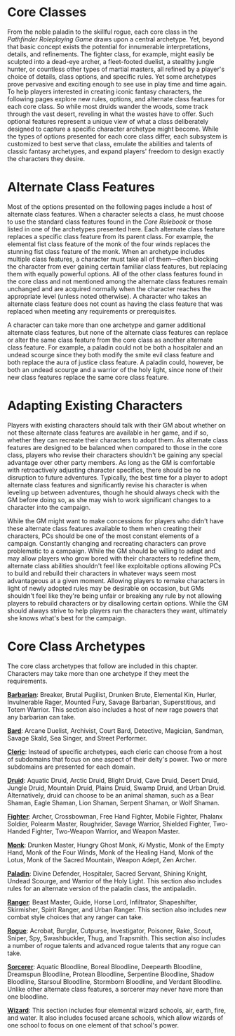 Core Classes
============

From the noble paladin to the skillful rogue, each core class in the
*Pathfinder Roleplaying Game* draws upon a central archetype. Yet, beyond
that basic concept exists the potential for innumerable interpretations,
details, and refinements. The fighter class, for example, might easily
be sculpted into a dead-eye archer, a fleet-footed duelist, a stealthy
jungle hunter, or countless other types of martial masters, all refined
by a player's choice of details, class options, and specific rules. Yet
some archetypes prove pervasive and exciting enough to see use in play
time and time again. To help players interested in creating iconic
fantasy characters, the following pages explore new rules, options, and
alternate class features for each core class. So while most druids
wander the woods, some track through the vast desert, reveling in what
the wastes have to offer. Such optional features represent a unique view
of what a class deliberately designed to capture a specific character
archetype might become. While the types of options presented for each
core class differ, each subsystem is customized to best serve that
class, emulate the abilities and talents of classic fantasy archetypes,
and expand players' freedom to design exactly the characters they
desire.

Alternate Class Features
========================

Most of the options presented on the following pages include a host of
alternate class features. When a character selects a class, he must
choose to use the standard class features found in the *Core Rulebook*
or those listed in one of the archetypes presented here. Each alternate
class feature replaces a specific class feature from its parent class.
For example, the elemental fist class feature of the monk of the four
winds replaces the stunning fist class feature of the monk. When an
archetype includes multiple class features, a character must take all of
them—often blocking the character from ever gaining certain familiar
class features, but replacing them with equally powerful options. All of
the other class features found in the core class and not mentioned among
the alternate class features remain unchanged and are acquired normally
when the character reaches the appropriate level (unless noted
otherwise). A character who takes an alternate class feature does not
count as having the class feature that was replaced when meeting any
requirements or prerequisites.

A character can take more than one archetype and garner additional
alternate class features, but none of the alternate class features can
replace or alter the same class feature from the core class as another
alternate class feature. For example, a paladin could not be both a
hospitaler and an undead scourge since they both modify the smite evil
class feature and both replace the aura of justice class feature. A
paladin could, however, be both an undead scourge and a warrior of the
holy light, since none of their new class features replace the same core
class feature.

Adapting Existing Characters
============================

Players with existing characters should talk with their GM about whether
on not these alternate class features are available in her game, and if
so, whether they can recreate their characters to adopt them. As
alternate class features are designed to be balanced when compared to
those in the core class, players who revise their characters shouldn't
be gaining any special advantage over other party members. As long as
the GM is comfortable with retroactively adjusting character specifics,
there should be no disruption to future adventures. Typically, the best
time for a player to adopt alternate class features and significantly
revise his character is when leveling up between adventures, though he
should always check with the GM before doing so, as she may wish to work
significant changes to a character into the campaign.

While the GM might want to make concessions for players who didn't have
these alternate class features available to them when creating their
characters, PCs should be one of the most constant elements of a
campaign. Constantly changing and recreating characters can prove
problematic to a campaign. While the GM should be willing to adapt and
may allow players who grow bored with their characters to redefine them,
alternate class abilities shouldn't feel like exploitable options
allowing PCs to build and rebuild their characters in whatever ways seem
most advantageous at a given moment. Allowing players to remake
characters in light of newly adopted rules may be desirable on occasion,
but GMs shouldn't feel like they're being unfair or breaking any rule by
not allowing players to rebuild characters or by disallowing certain
options. While the GM should always strive to help players run the
characters they want, ultimately she knows what's best for the campaign.

Core Class Archetypes
=====================

The core class archetypes that follow are included in this chapter.
Characters may take more than one archetype if they meet the
requirements.

**[Barbarian](#Barbarian)**: Breaker, Brutal Pugilist,
Drunken Brute, Elemental Kin, Hurler, Invulnerable Rager, Mounted Fury,
Savage Barbarian, Superstitious, and Totem Warrior. This section also
includes a host of new rage powers that any barbarian can take.

**[Bard](#Bard)**: Arcane Duelist, Archivist, Court
Bard, Detective, Magician, Sandman, Savage Skald, Sea Singer, and Street
Performer.

**[Cleric](#Cleric)**: Instead of specific archetypes,
each cleric can choose from a host of subdomains that focus on one
aspect of their deity's power. Two or more subdomains are presented for
each domain.

**[Druid](#Druid)**: Aquatic Druid, Arctic Druid, Blight
Druid, Cave Druid, Desert Druid, Jungle Druid, Mountain Druid, Plains
Druid, Swamp Druid, and Urban Druid. Alternatively, druid can choose to
be an animal shaman, such as a Bear Shaman, Eagle Shaman, Lion Shaman,
Serpent Shaman, or Wolf Shaman.

**[Fighter](#Fighter)**: Archer, Crossbowman, Free Hand
Fighter, Mobile Fighter, Phalanx Soldier, Polearm Master, Roughrider,
Savage Warrior, Shielded Fighter, Two-Handed Fighter, Two-Weapon
Warrior, and Weapon Master.

**[Monk](#Monk)**: Drunken Master, Hungry Ghost Monk,
*Ki* Mystic, Monk of the Empty Hand, Monk of the Four Winds, Monk of the
Healing Hand, Monk of the Lotus, Monk of the Sacred Mountain, Weapon
Adept, Zen Archer.

**[Paladin](#Paladin)**: Divine Defender, Hospitaler,
Sacred Servant, Shining Knight, Undead Scourge, and Warrior of the Holy
Light. This section also includes rules for an alternate version of the
paladin class, the antipaladin.

**[Ranger](#Ranger)**: Beast Master, Guide, Horse Lord,
Infiltrator, Shapeshifter, Skirmisher, Spirit Ranger, and Urban Ranger.
This section also includes new combat style choices that any ranger can
take.

**[Rogue](#Rogue)**: Acrobat, Burglar, Cutpurse,
Investigator, Poisoner, Rake, Scout, Sniper, Spy, Swashbuckler, Thug,
and Trapsmith. This section also includes a number of rogue talents and
advanced rogue talents that any rogue can take.

**[Sorcerer](#Sorcerer)**: Aquatic Bloodline, Boreal
Bloodline, Deepearth Bloodline, Dreamspun Bloodline, Protean Bloodline,
Serpentine Bloodline, Shadow Bloodline, Starsoul Bloodline, Stormborn
Bloodline, and Verdant Bloodline. Unlike other alternate class features,
a sorcerer may never have more than one bloodline.

**[Wizard](#Wizard)**: This section includes four
elemental wizard schools, air, earth, fire, and water. It also includes
focused arcane schools, which allow wizards of one school to focus on
one element of that school's power.
